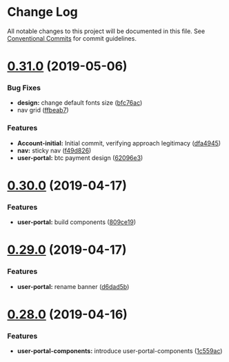 # Change Log

All notable changes to this project will be documented in this file.
See [Conventional Commits](https://conventionalcommits.org) for commit guidelines.

# [0.31.0](https://github.com/coingaming/sportsbet-design/compare/v0.30.0...v0.31.0) (2019-05-06)


### Bug Fixes

* **design:** change default fonts size ([bfc76ac](https://github.com/coingaming/sportsbet-design/commit/bfc76ac))
* nav grid ([ffbeab7](https://github.com/coingaming/sportsbet-design/commit/ffbeab7))


### Features

* **Account-initial:** Initial commit, verifying approach legitimacy ([dfa4945](https://github.com/coingaming/sportsbet-design/commit/dfa4945))
* **nav:** sticky nav ([f49d826](https://github.com/coingaming/sportsbet-design/commit/f49d826))
* **user-portal:** btc payment design ([62096e3](https://github.com/coingaming/sportsbet-design/commit/62096e3))





# [0.30.0](https://github.com/coingaming/sportsbet-design/compare/v0.29.0...v0.30.0) (2019-04-17)


### Features

* **user-portal:** build components ([809ce19](https://github.com/coingaming/sportsbet-design/commit/809ce19))





# [0.29.0](https://github.com/coingaming/sportsbet-design/compare/v0.28.1...v0.29.0) (2019-04-17)


### Features

* **user-portal:** rename banner ([d6dad5b](https://github.com/coingaming/sportsbet-design/commit/d6dad5b))





# [0.28.0](https://github.com/coingaming/sportsbet-design/compare/v0.27.0...v0.28.0) (2019-04-16)


### Features

* **user-portal-components:** introduce user-portal-components ([1c559ac](https://github.com/coingaming/sportsbet-design/commit/1c559ac))
